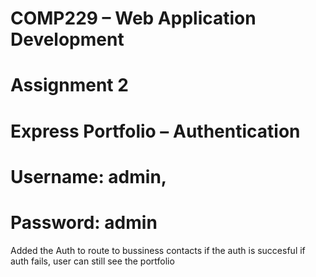 # COMP229 – Web Application Development

# Assignment 2

# Express Portfolio – Authentication

<!--  fileName: readme.md
 Student Name:Sina Pazhwak
 Student ID:301033560
 Date:2021-10-0-22 -->

# Username: admin,

# Password: admin

Added the Auth to route to bussiness contacts if the auth is succesful if auth fails, user can still see the portfolio

